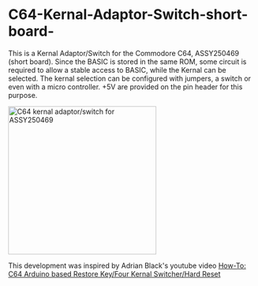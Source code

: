 # C64-Kernal-Adaptor-Switch-short-board-
This is a Kernal Adaptor/Switch for the Commodore C64, ASSY250469 (short board). 
Since the BASIC is stored in the same ROM, some circuit is required to allow a stable access to BASIC, while the Kernal can be selected.
The kernal selection can be configured with jumpers, a switch or even with a micro controller. +5V are provided on the pin header for this purpose.

<img src="https://github.com/svenpetersen1965/C64-Kernal-Adaptor-Switch-short-board-/blob/master/Rev.%200/pictures/0503_-_KernalSw_16k_above.JPG" width="300" alt="C64 kernal adaptor/switch for ASSY250469">

This development was inspired by Adrian Black's youtube video <a href="https://youtu.be/GPq5xnJRw2w">How-To: C64 Arduino based Restore Key/Four Kernal Switcher/Hard Reset</a>
